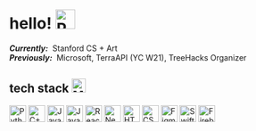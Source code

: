 # hello! <img src="https://media.giphy.com/media/iigp4VDyf5dCLRlGkm/giphy.gif" height="35" alt="Peace Sign GIF">
***Currently:*** &nbsp;Stanford CS + Art \
***Previously:*** &nbsp;Microsoft, TerraAPI (YC W21), TreeHacks Organizer
<br>

## tech stack <img src="https://media4.giphy.com/media/v1.Y2lkPTc5MGI3NjExbnMzcHo4N3VlNXo2ZjZhdHJseW9hbm93c2J2YXZvY3huN2t6NTR5ayZlcD12MV9pbnRlcm5hbF9naWZfYnlfaWQmY3Q9ZQ/SvLQ270MWY0GpztVjo/giphy.webp" height="25" alt="Muscle GIF"> 
<p align="left">
  <!-- Python -->
  <img src="https://cdn.jsdelivr.net/gh/devicons/devicon/icons/python/python-original.svg" alt="Python" width="30" height="30"/>
  <!-- C++ -->
  <img src="https://cdn.jsdelivr.net/gh/devicons/devicon/icons/cplusplus/cplusplus-original.svg" alt="C++" width="30" height="30"/>
  <!-- JavaScript -->
  <img src="https://cdn.jsdelivr.net/gh/devicons/devicon/icons/javascript/javascript-original.svg" alt="JavaScript" width="30" height="30"/>
  <!-- Java -->
  <img src="https://cdn.jsdelivr.net/gh/devicons/devicon/icons/java/java-original.svg" alt="Java" width="30" height="30"/>
  <!-- React -->
  <img src="https://cdn.jsdelivr.net/gh/devicons/devicon/icons/react/react-original.svg" alt="React" width="30" height="30"/>
  <!-- NextJS -->
  <img src="https://cdn.jsdelivr.net/gh/devicons/devicon/icons/nextjs/nextjs-original.svg" alt="Next.js" width="30" height="30"/>
  <!-- HTML -->
  <img src="https://cdn.jsdelivr.net/gh/devicons/devicon/icons/html5/html5-original.svg" alt="HTML" width="30" height="30"/>
  <!-- CSS -->
  <img src="https://cdn.jsdelivr.net/gh/devicons/devicon/icons/css3/css3-original.svg" alt="CSS" width="30" height="30"/>
  <!-- Figma -->
  <img src="https://cdn.jsdelivr.net/gh/devicons/devicon/icons/figma/figma-original.svg" alt="Figma" width="30" height="30"/>
  <!-- Swift -->
  <img src="https://cdn.jsdelivr.net/gh/devicons/devicon/icons/swift/swift-original.svg" alt="Swift" width="30" height="30"/>
  <!-- Firebase -->
  <img src="https://cdn.jsdelivr.net/gh/devicons/devicon/icons/firebase/firebase-plain.svg" alt="Firebase" width="30" height="30"/>
</p>
<br>
